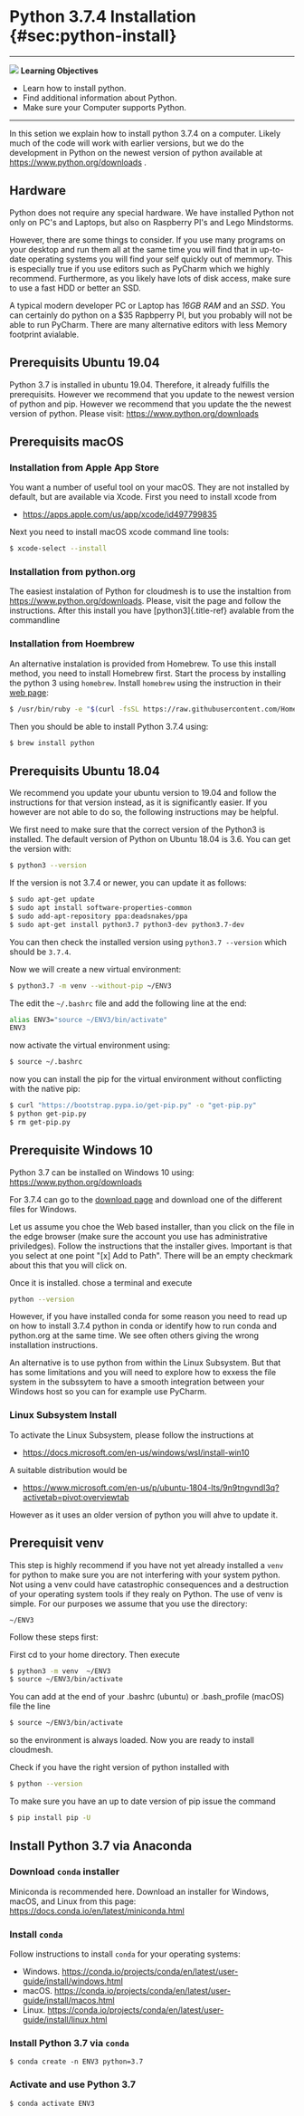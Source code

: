 # Python 3.7.4 Installation {#sec:python-install}

---

![](images/learning.png) **Learning Objectives**

* Learn how to install python.
* Find additional information about Python.
* Make sure your Computer supports Python.

---

In this setion we explain how to install python 3.7.4 on a computer.
Likely much of the code will work with earlier versions, but we do
the development in Python on the newest version of python available at
<https://www.python.org/downloads> .

## Hardware

Python does not require any special hardware. We have installed Python
not only on PC's and Laptops, but also on Raspberry PI's and Lego
Mindstorms.

However, there are some things to consider. If you use many programs on
your desktop and run them all at the same time you will find that in
up-to-date operating systems you will find your self quickly out of
memmory. This is especially true if you use editors such as PyCharm
which we highly recommend. Furthermore, as you likely have lots of disk
access, make sure to use a fast HDD or better an SSD.

A typical modern developer PC or Laptop has *16GB RAM* and an *SSD*. You
can certainly do python on a $35 Rapbperry PI, but you probably will not
be able to run PyCharm. There are many alternative editors with less
Memory footprint avialable.

## Prerequisits Ubuntu 19.04

Python 3.7 is installed in ubuntu 19.04. Therefore, it already fulfills
the prerequisits. However we recommend that you update to the newest
version of python and pip. However we recommend that you update the the
newest version of python. Please visit:
<https://www.python.org/downloads>

## Prerequisits macOS

### Installation from Apple App Store

You want a number of useful tool on your macOS. They are not installed
by default, but are available via Xcode. First you need to install xcode
from

* <https://apps.apple.com/us/app/xcode/id497799835>

Next you need to install macOS xcode command line tools:

```bash
$ xcode-select --install
```

### Installation from python.org

The easiest instalation of Python for cloudmesh is to use the instaltion
from <https://www.python.org/downloads>. Please, visit the page and
follow the instructions. After this install you have
[python3]{.title-ref} avalable from the commandline

### Installation from Hoembrew

An alternative instalation is provided from Homebrew. To use this
install method, you need to install Homebrew first. Start the process by
installing the python 3 using `homebrew`. Install `homebrew` using the
instruction in their [web page](https://brew.sh/#install):

```bash
$ /usr/bin/ruby -e "$(curl -fsSL https://raw.githubusercontent.com/Homebrew/install/master/install)"
```

Then you should be able to install Python 3.7.4 using:

```bash
$ brew install python
```

## Prerequisits Ubuntu 18.04

We recommend you update your ubuntu version to 19.04 and follow the
instructions for that version instead, as it is significantly easier. If
you however are not able to do so, the following instructions may be
helpful.

We first need to make sure that the correct version of the Python3 is
installed. The default version of Python on Ubuntu 18.04 is 3.6. You can
get the version with:

```bash
$ python3 --version
```

If the version is not 3.7.4 or newer, you can update it as follows:

```bash
$ sudo apt-get update
$ sudo apt install software-properties-common
$ sudo add-apt-repository ppa:deadsnakes/ppa
$ sudo apt-get install python3.7 python3-dev python3.7-dev
```

You can then check the installed version using `python3.7 --version`
which should be `3.7.4`.

Now we will create a new virtual environment:

```bash
$ python3.7 -m venv --without-pip ~/ENV3
```

The edit the `~/.bashrc` file and add the following line at the end:

```bash
alias ENV3="source ~/ENV3/bin/activate"
ENV3
```

now activate the virtual environment using:

```bash
$ source ~/.bashrc
```

now you can install the pip for the virtual environment without
conflicting with the native pip:

```bash
$ curl "https://bootstrap.pypa.io/get-pip.py" -o "get-pip.py"
$ python get-pip.py
$ rm get-pip.py
```

## Prerequisite Windows 10

Python 3.7 can be installed on Windows 10 using:
<https://www.python.org/downloads>

For 3.7.4  can go to the
[download page](https://www.python.org/downloads/release/python-374/) and
download one of the different files for Windows.

Let us assume you choe the Web based installer, than you click on the
file in the edge browser (make sure the account you use has
administrative priviledges). Follow the instructions that the installer
gives. Important is that you select at one point "[x] Add to Path".
There will be an empty checkmark about this that you will click on.

Once it is installed. chose a terminal and execute

```bash
python --version
```


However, if you have installed conda for some reason  you need to read up
on how to install 3.7.4 python in conda or identify how to run conda and
python.org at the same time. We  see often others giving the wrong
installation instructions.

An alternative is to use python from within the Linux Subsystem. But
that has some limitations and you will need to explore how to exxess the
file system in the subssytem to have a smooth integration between your
Windows host so you can for example use PyCharm. 

### Linux Subsystem Install

To activate the Linux Subsystem, please follow the instructions at

* <https://docs.microsoft.com/en-us/windows/wsl/install-win10>

A suitable distribution would be

* <https://www.microsoft.com/en-us/p/ubuntu-1804-lts/9n9tngvndl3q?activetab=pivot:overviewtab>

However as it uses an older version of python you will ahve to update
it.

## Prerequisit venv

This step is highly recommend if you have not yet already installed a
`venv` for python to make sure you are not interfering with your system
python. Not using a venv could have catastrophic consequences and a
destruction of your operating system tools if they realy on Python. The
use of venv is simple. For our purposes we assume that you use the
directory:

```
~/ENV3
```

Follow these steps first:

First cd to your home directory. Then execute

```bash
$ python3 -m venv  ~/ENV3
$ source ~/ENV3/bin/activate
```

You can add at the end of your .bashrc (ubuntu) or .bash\_profile
(macOS) file the line

```bash
$ source ~/ENV3/bin/activate
```

so the environment is always loaded. Now you are ready to install
cloudmesh.

Check if you have the right version of python installed with

```bash
$ python --version
```

To make sure you have an up to date version of pip issue the command

```bash
$ pip install pip -U
```

## Install Python 3.7 via Anaconda

### Download `conda` installer

Miniconda is recommended here. Download an installer for Windows, macOS,
and Linux from this page: <https://docs.conda.io/en/latest/miniconda.html>

### Install `conda`

Follow instructions to install `conda` for your operating systems:

* Windows. <https://conda.io/projects/conda/en/latest/user-guide/install/windows.html>
* macOS. <https://conda.io/projects/conda/en/latest/user-guide/install/macos.html>
* Linux. <https://conda.io/projects/conda/en/latest/user-guide/install/linux.html>

### Install Python 3.7 via `conda`

```shell script
$ conda create -n ENV3 python=3.7
```

### Activate and use Python 3.7

```shell script
$ conda activate ENV3
```